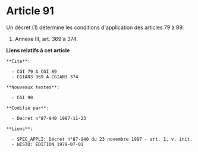 # Article 91

Un décret (1) détermine les conditions d'application des articles 79 à 89.

1)  Annexe III, art. 369 à 374.

**Liens relatifs à cet article**

	**Cite**:

	  - CGI 79 A CGI 89
	  - CGIAN3 369 A CGIAN3 374

	**Nouveaux textes**:

	  - CGI 90

	**Codifié par**:

	  - Décret n°87-940 1987-11-23

	**Liens**:

	  - SPEC_APPLI: Décret n°87-940 du 23 novembre 1987 - art. 1, v. init.
	  - HISTO: EDITION 1979-07-01
